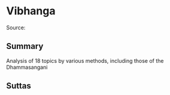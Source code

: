 # Vibhanga
Source: []()
## Summary
Analysis of 18 topics by various methods, including those of the Dhammasangani
## Suttas
